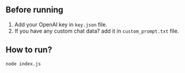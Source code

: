 ## Before running

1. Add your OpenAI key in ```key.json``` file.
2. If you have any custom chat data? add it in ``custom_prompt.txt`` file.

## How to run?

```bash
node index.js
```

